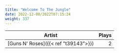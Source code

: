 ```yaml
---
title: "Welcome To The Jungle"
date: 2022-12-08/2022T07:15:24
weight: 337
---
```




 Artist | Plays 
----- | -----:
[Guns N' Roses]({{< ref "t39143">}}) | 2
